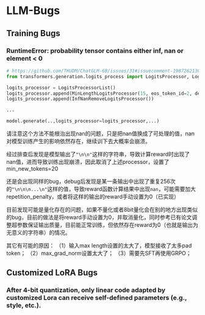 # LLM-Bugs

## Training Bugs

### RuntimeError: probability tensor contains either inf, nan or element < 0

```python
# https://github.com/THUDM/ChatGLM-6B/issues/31#issuecomment-1987262130
from transformers.generation.logits_process import LogitsProcessor, LogitsProcessorList, InfNanRemoveLogitsProcessor, MinLengthLogitsProcessor

logits_processor = LogitsProcessorList()
logits_processor.append(MinLengthLogitsProcessor(15, eos_token_id=2, device='cuda'))
logits_processor.append(InfNanRemoveLogitsProcessor())

...

model.generate(..,logits_processor=logits_processor,...)
```

请注意这个方法不能根治出现nan的问题，只是把nan值换成了可处理的值，nan对模型训练产生的影响依然存在，继续训下去大概率会崩溃。

经过排查后发现是模型输出了`"\n\n"`这样的字符串，导致计算reward时出现了nan值，进而导致训练出现崩溃，因此取消了上述processor，设置了min_new_tokens=20

还是会出现同样的bug，debug后发现是某一条输出中出现了重复256次的`"\n\n\n...\n"`这样的值，导致reward函数计算结果中出现`nan`，可能需要加大repetition_penalty，或者将这样的输出的reward手动设置为0（已实现）

目前发现可能是量化存在的问题，如果不量化或者8bit量化会在别的地方出现类似的bug，目前的做法是将reward手动设置为0，并取消量化，同时参考已有论文调整超参数保证输出质量，目前能正常训练，但依然存在reward为0（也就是输出为无意义的字符串）的情况。

其它有可能的原因：
（1）输入max length设置的太大了，模型接收了太多pad token；
（2）max_grad_norm设置太大了；
（3）需要先SFT再使用GRPO；

## Customized LoRA Bugs

### After 4-bit quantization, only linear code adapted by customized Lora can receive self-defined parameters (e.g., style, etc.).
